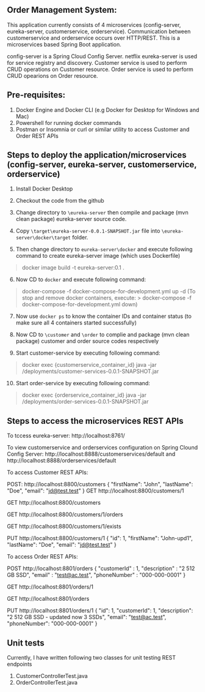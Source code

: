 Order Management System:
--------------------------------------
This application currently consists of 4 microservices (config-server, eureka-server, customerservice, orderservice).
Communication between customerservice and orderservice occurs over HTTP/REST. 
This is a microservices based Spring Boot application. 

config-server is a Spring Cloud Config Server. 
netflix eureka-server is used for service registry and discovery.
Customer service is used to perform CRUD operations on Customer resource. 
Order service is used to perform CRUD opearions on Order resource.


Pre-requisites:
------------------
1. Docker Engine and Docker CLI (e.g Docker for Desktop for Windows and Mac)
2. Powershell for running docker commands
3. Postman or Insomnia or curl or similar utility to access Customer and Order REST APIs


Steps to deploy the application/microservices (config-server, eureka-server, customerservice, orderservice)
---------------------------------------------------------------------------------------------------------------------------------------
1. Install Docker Desktop
2. Checkout the code from the github

3. Change directory to `\eureka-server` then compile and package (mvn clean package) eureka-server source code.
4. Copy `\target\eureka-server-0.0.1-SNAPSHOT.jar` file into `\eureka-server\docker\target` folder.

5. Then change directory to `eureka-server\docker` and execute following command to create eureka-server image (which uses Dockerfile)
> docker image build -t eureka-server:0.1 .

6. Now CD to `docker` and execute following command: 

> docker-compose -f docker-compose-for-development.yml up -d
(To stop and remove docker containers, execute: > docker-compose -f docker-compose-for-development.yml down)

7. Now use `docker ps` to know the container IDs and container status (to make sure all 4 containers started successfully)
 
8. Now CD to `\customer` and `\order` to complie and package (mvn clean package) customer and order source codes respectively

9. Start customer-service by executing following command:
> docker exec {customerservice_container_id} java -jar /deployments/customer-services-0.0.1-SNAPSHOT.jar

10. Start order-service by executing following command: 
> docker exec {orderservice_container_id} java -jar /deployments/order-services-0.0.1-SNAPSHOT.jar


Steps to access the microservices REST APIs
-----------------------------------------------------------
To tccess eureka-server: http://localhost:8761/

To view customerservice and orderservices configuration on Spring Clound Config Server:
http://localhost:8888/customerservices/default and http://localhost:8888/orderservices/default

To access Customer REST APIs:

POST: http://localhost:8800/customers
{
    "firstName": "John",
    "lastName": "Doe",
    "email": "jd@test.test"
}
GET http://localhost:8800/customers/1

GET http://localhost:8800/customers

GET http://localhost:8800/customers/1/orders

GET http://localhost:8800/customers/1/exists

PUT http://localhost:8800/customers/1
{
    "id": 1,
    "firstName": "John-upd1",
    "lastName": "Doe",
    "email": "jd@test.test"
}

To access Order REST APIs:

POST http://localhost:8801/orders
{
    "customerId" : 1,
    "description" : "2 512 GB SSD",
    "email" : "test@ac.test",
    "phoneNumber" : "000-000-0001"
}

GET http://localhost:8801/orders/1

GET http://localhost:8801/orders

PUT http://localhost:8801/orders/1
{
    "id": 1,
    "customerId": 1,
    "description": "2 512 GB SSD - updated now 3 SSDs",
    "email": "test@ac.test",
    "phoneNumber": "000-000-0001"
}

Unit tests
--------------
Currently, I have written following two classes for unit testing REST endpoints

1. CustomerControllerTest.java
2. OrderControllerTest.java
